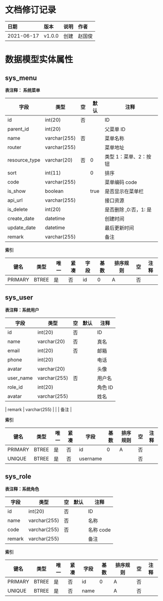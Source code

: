 # 文档修订记录

| 日期       | 版本   | 说明 | 作者   |
| :--------- | :----- | :--- | :----- |
| 2021-06-17 | v1.0.0 | 创建 | 赵国俊 |

# 数据模型实体属性

## sys_menu

**表注释： 系统菜单**

| 字段          | 类型         | 空  | 默认 | 注释                  |
| ------------- | ------------ | --- | ---- | --------------------- |
| id            | int(20)      | 否  |      | ID                    |
| parent_id     | int(20)      |     |      | 父菜单 ID             |
| name          | varchar(255) | 否  |      | 菜单名称              |
| router        | varchar(255) |     |      | 菜单地址              |
| resource_type | varchar(20)  | 否  | 0    | 类型 1：菜单、2：按钮 |
| sort          | int(11)      |     | 0    | 排序                  |
| code          | varchar(255) |     |      | 菜单编码 code         |
| is_show       | boolean      |     | true | 是否显示在菜单栏      |
| api_url       | varchar(255) |     |      | 接口资源              |
| is_delete     | int(20)      |     |      | 是否删除 ,0:否，1: 是 |
| create_date   | datetime     |     |      | 创建时间              |
| update_date   | datetime     |     |      | 最后更新时间          |
| remark        | varchar(255) |     |      | 备注                  |

**索引**

| 键名    | 类型  | 唯一 | 紧凑 | 字段 | 基数 | 排序规则 | 空  | 注释 |
| ------- | ----- | ---- | ---- | ---- | ---- | -------- | --- | ---- |
| PRIMARY | BTREE | 是   | 否   | id   | 0    | A        | 否  |      |

## sys_user

**表注释：系统用户**

| 字段      | 类型         | 空  | 默认 | 注释    |
| --------- | ------------ | --- | ---- | ------- |
| id        | int(20)      | 否  |      | ID      |
| name      | varchar(20)  | 否  |      | 真名    |
| email     | int(20)      | 否  |      | 邮箱    |
| phone     | int(20)      |     |      | 电话    |
| avatar    | varchar(20)  |     |      | 头像    |
| user_name | varchar(255) | 否  |      | 用户名  |
| role_id   | int(20)      |     |      | 角色 ID |
| avatar    | varchar(255) |     |      | 姓名    |

| remark | varchar(255) | | | 备注 |

**索引**

| 键名    | 类型  | 唯一 | 紧凑 | 字段     | 基数 | 排序规则 | 空  | 注释 |
| ------- | ----- | ---- | ---- | -------- | ---- | -------- | --- | ---- |
| PRIMARY | BTREE | 是   | 否   | id       | 0    | A        | 否  |      |
| UNIQUE  | BTREE | 是   | 否   | username |      |          | 否  |      |

## sys_role

**表注释：系统角色**

| 字段   | 类型         | 空  | 默认 | 注释      |
| ------ | ------------ | --- | ---- | --------- |
| id     | int(20)      | 否  |      | ID        |
| name   | varchar(255) | 否  |      | 名称      |
| code   | varchar(255) | 否  |      | 名称 code |
| remark | varchar(255) |     |      | 备注      |

**索引**

| 键名    | 类型  | 唯一 | 紧凑 | 字段 | 基数 | 排序规则 | 空  | 注释 |
| ------- | ----- | ---- | ---- | ---- | ---- | -------- | --- | ---- |
| PRIMARY | BTREE | 是   | 否   | id   | 0    | A        | 否  |      |
| UNIQUE  | BTREE | 是   | 否   | name |      | A        | 否  |      |
